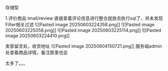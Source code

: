 存储型

1.评价商品 tmall/review
直接拿着评论信息进行整合就放去执行sql了，并未发现Filter相关过滤
![[Pasted image 20250603224358.png]]
![[Pasted image 20250603225058.png]]
![[Pasted image 20250603225114.png]]
![[Pasted image 20250603224410.png]]


卖家留言处，收货地址
![[Pasted image 20250604150721.png]]
服务端admin处查看商品详情，备注那里也会


太多了。。。